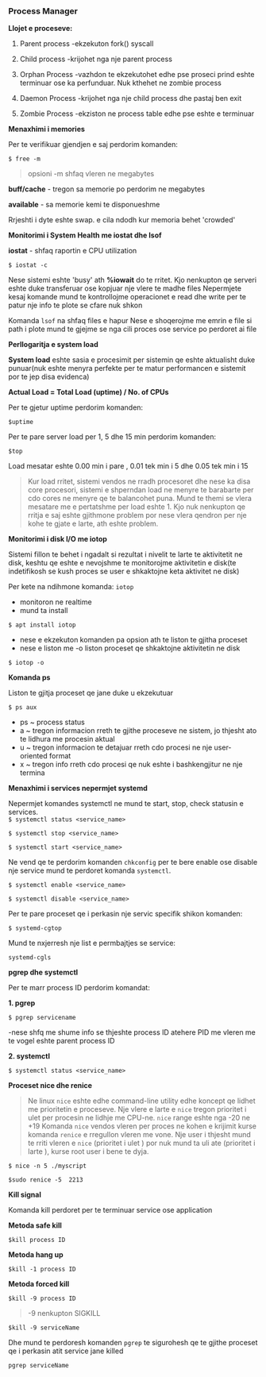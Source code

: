 ### Process Manager

**Llojet e proceseve:**

1. Parent process
-ekzekuton  fork() syscall

2. Child process
-krijohet nga nje parent process

3. Orphan Process
-vazhdon te ekzekutohet edhe pse proseci prind eshte terminuar ose ka perfunduar. Nuk kthehet ne zombie process

4. Daemon Process
-krijohet nga nje child process dhe pastaj ben exit

5. Zombie Process
-ekziston ne  process table edhe pse eshte e terminuar 

**Menaxhimi i memories**
 
Per te verifikuar gjendjen e saj perdorim komanden:

`$ free -m`    

> opsioni -m shfaq vleren ne megabytes

__buff/cache__ - tregon sa memorie po perdorim ne megabytes

__available__ - sa memorie kemi te disponueshme

Rrjeshti i dyte eshte swap. e cila ndodh kur memoria behet 'crowded'


**Monitorimi i System Health me iostat dhe lsof**

__iostat__ - shfaq raportin e CPU utilization 

`$ iostat -c`

Nese sistemi eshte 'busy' ath __%iowait__ do te rritet.
Kjo nenkupton qe serveri eshte duke transferuar ose kopjuar nje vlere te madhe files
Nepermjete kesaj komande mund te kontrollojme operacionet e read dhe write  per te patur nje info te plote se cfare nuk shkon 

Komanda `lsof` na shfaq files e hapur
Nese e shoqerojme me emrin e file si path i plote mund te gjejme se nga cili proces ose service po perdoret ai file

**Perllogaritja e system load**

__System load__ eshte sasia e procesimit per sistemin qe eshte aktualisht duke punuar(nuk eshte menyra perfekte per te matur performancen e sistemit por te jep disa evidenca)

**Actual Load = Total Load (uptime) / No. of CPUs**

Per te gjetur uptime perdorim komanden:

`$uptime`

Per te pare server load per 1, 5 dhe 15 min perdorim komanden:

`$top`
 
Load mesatar eshte 0.00 min i pare , 0.01 tek min i 5 dhe 0.05 tek min i 15

> Kur load rritet, sistemi vendos ne rradh procesoret dhe nese ka disa core procesori, sistemi e shperndan load ne menyre te barabarte per cdo cores ne menyre qe te balancohet puna.
> Mund te themi se vlera mesatare me e pertatshme per load eshte 1.
> Kjo nuk nenkupton qe rritja e saj eshte gjithmone problem por nese vlera qendron per nje kohe te gjate e larte, ath eshte problem. 

**Monitorimi i disk I/O me iotop**

Sistemi fillon te behet i ngadalt si rezultat i nivelit te larte te aktivitetit ne disk, keshtu qe eshte e nevojshme te monitorojme aktivitetin e disk(te indetifikosh se kush proces se user e shkaktojne keta aktivitet ne disk)

Per kete na ndihmone komanda: `iotop`

- monitoron ne realtime
- mund ta install

`$ apt install iotop`

- nese e ekzekuton komanden pa opsion ath te liston te gjitha proceset 
- nese e liston me -o liston proceset qe shkaktojne aktivitetin ne disk

`$ iotop -o`
 
**Komanda ps** 

Liston te gjitja proceset qe jane duke u ekzekutuar 

`$ ps aux`
 
- ps ~ process status 
- a ~ tregon informacion rreth te gjithe proceseve ne sistem, jo thjesht ato te lidhura me procesin aktual 
- u ~  tregon informacion te detajuar rreth cdo procesi ne nje user-oriented format
- x ~ tregon info rreth cdo procesi qe nuk eshte i bashkengjitur ne nje termina 


**Menaxhimi i services nepermjet systemd**

Nepermjet komandes systemctl ne mund te start, stop, check statusin e services.  
`$ systemctl status <service_name>`

`$ systemctl stop <service_name>`

`$ systemctl start <service_name>`

Ne vend qe te perdorim komanden `chkconfig`  per te bere enable ose disable nje service mund te perdoret komanda `systemctl`.

`$ systemctl enable <service_name>`

`$ systemctl disable <service_name>`

Per te pare proceset qe i perkasin nje servic specifik shikon komanden:

`$ systemd-cgtop`

Mund te nxjerresh nje list e permbajtjes se service:
 
`systemd-cgls`

**pgrep dhe systemctl**

Per te marr process ID perdorim komandat:

**1. pgrep**

`$ pgrep servicename`

-nese shfq me shume info se thjeshte process ID atehere PID me vleren me te vogel eshte parent process ID

**2. systemctl**

`$ systemctl status <service_name>`

**Proceset nice dhe renice**
 
> Ne linux `nice` eshte edhe command-line utility edhe koncept qe lidhet me prioritetin e proceseve.
> Nje vlere e larte e `nice` tregon prioritet i ulet per procesin ne lidhje me CPU-ne.
> `nice` range eshte nga -20 ne +19
> Komanda `nice` vendos vleren per proces ne kohen e krijimit kurse komanda `renice` e rregullon vleren me vone.
> Nje user i thjesht  mund te rriti vleren e `nice` (prioritet i ulet ) por nuk mund ta uli ate (prioritet i larte ), kurse root user i bene te dyja.
 
`$ nice -n 5 ./myscript`

`$sudo renice -5  2213`




**Kill signal**

Komanda kill perdoret per te terminuar service ose application

__Metoda safe kill__

`$kill process ID`
 
__Metoda hang up__
 
`$kill -1 process ID`

__Metoda forced kill__

`$kill -9 process ID`

> -9 nenkupton SIGKILL 

`$kill -9 serviceName`

Dhe mund te perdoresh komanden `pgrep` te sigurohesh qe te gjithe proceset qe i perkasin atit service jane killed

`pgrep serviceName`